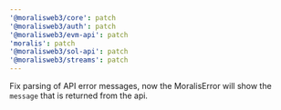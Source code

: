```yaml
---
'@moralisweb3/core': patch
'@moralisweb3/auth': patch
'@moralisweb3/evm-api': patch
'moralis': patch
'@moralisweb3/sol-api': patch
'@moralisweb3/streams': patch
---
```


Fix parsing of API error messages, now the MoralisError will show the `message` that is returned from the api.
